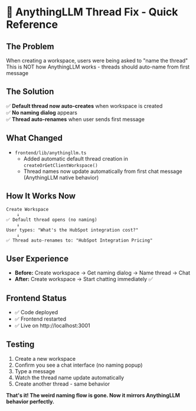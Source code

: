 # 🧵 AnythingLLM Thread Fix - Quick Reference

## **The Problem**
When creating a workspace, users were being asked to "name the thread"  
This is NOT how AnythingLLM works - threads should auto-name from first message

## **The Solution**
✅ **Default thread now auto-creates** when workspace is created  
✅ **No naming dialog** appears  
✅ **Thread auto-renames** when user sends first message  

## **What Changed**
- `frontend/lib/anythingllm.ts`
  - Added automatic default thread creation in `createOrGetClientWorkspace()`
  - Thread names now update automatically from first chat message (AnythingLLM native behavior)

## **How It Works Now**

```
Create Workspace
    ↓
✅ Default thread opens (no naming)
    ↓
User types: "What's the HubSpot integration cost?"
    ↓
✅ Thread auto-renames to: "HubSpot Integration Pricing"
```

## **User Experience**
- **Before:** Create workspace → Get naming dialog → Name thread → Chat
- **After:** Create workspace → Start chatting immediately ✅

## **Frontend Status**
- ✅ Code deployed
- ✅ Frontend restarted
- ✅ Live on http://localhost:3001

## **Testing**
1. Create a new workspace
2. Confirm you see a chat interface (no naming popup)
3. Type a message
4. Watch the thread name update automatically
5. Create another thread - same behavior

**That's it! The weird naming flow is gone. Now it mirrors AnythingLLM behavior perfectly.**
